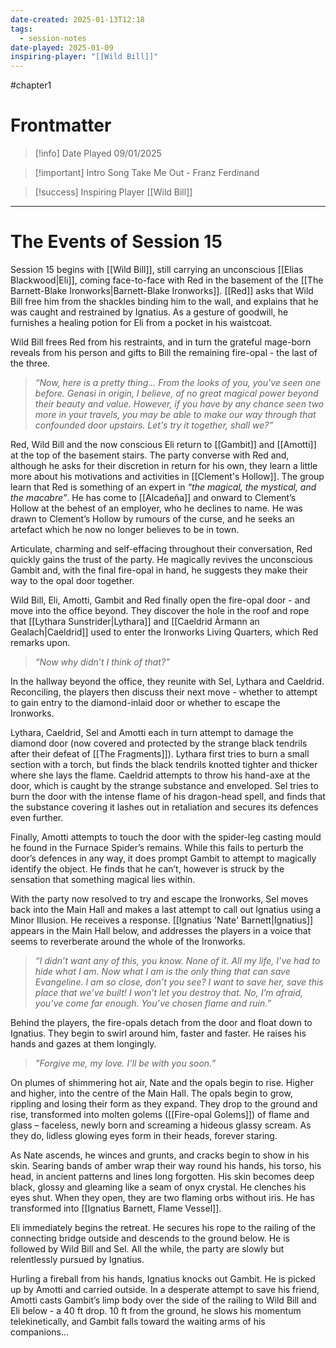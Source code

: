 ```yaml
---
date-created: 2025-01-13T12:18
tags:
  - session-notes
date-played: 2025-01-09
inspiring-player: "[[Wild Bill]]"
---
```


#chapter1 
# Frontmatter

> [!info] Date Played
> 09/01/2025

> [!important] Intro Song
> Take Me Out - Franz Ferdinand

> [!success] Inspiring Player
> [[Wild Bill]]

---
# The Events of Session 15

Session 15 begins with [[Wild Bill]], still carrying an unconscious [[Elias Blackwood|Eli]], coming face-to-face with Red in the basement of the [[The Barnett-Blake Ironworks|Barnett-Blake Ironworks]]. [[Red]] asks that Wild Bill free him from the shackles binding him to the wall, and explains that he was caught and restrained by Ignatius. As a gesture of goodwill, he furnishes a healing potion for Eli from a pocket in his waistcoat.

Wild Bill frees Red from his restraints, and in turn the grateful mage-born reveals from his person and gifts to Bill the remaining fire-opal - the last of the three.

> *“Now, here is a pretty thing… From the looks of you, you've seen one before. Genasi in origin, I believe, of no great magical power beyond their beauty and value. However, if you have by any chance seen two more in your travels, you may be able to make our way through that confounded door upstairs. Let's try it together, shall we?”*

Red, Wild Bill and the now conscious Eli return to [[Gambit]] and [[Amotti]] at the top of the basement stairs. The party converse with Red and, although he asks for their discretion in return for his own, they learn a little more about his motivations and activities in [[Clement's Hollow]]. The group learn that Red is something of an expert in *“the magical, the mystical, and the macabre”*. He has come to [[Alcadeña]] and onward to Clement’s Hollow at the behest of an employer, who he declines to name. He was drawn to Clement’s Hollow by rumours of the curse, and he seeks an artefact which he now no longer believes to be in town.

Articulate, charming and self-effacing throughout their conversation, Red quickly gains the trust of the party. He magically revives the unconscious Gambit and, with the final fire-opal in hand, he suggests they make their way to the opal door together.

Wild Bill, Eli, Amotti, Gambit and Red finally open the fire-opal door - and move into the office beyond. They discover the hole in the roof and rope that [[Lythara Sunstrider|Lythara]] and [[Caeldrid Àrmann an Gealach|Caeldrid]] used to enter the Ironworks Living Quarters, which Red remarks upon.

> *“Now why didn’t I think of that?”*

In the hallway beyond the office, they reunite with Sel, Lythara and Caeldrid. Reconciling, the players then discuss their next move - whether to attempt to gain entry to the diamond-inlaid door or whether to escape the Ironworks.

Lythara, Caeldrid, Sel and Amotti each in turn attempt to damage the diamond door (now covered and protected by the strange black tendrils after their defeat of [[The Fragments]]). Lythara first tries to burn a small section with a torch, but finds the black tendrils knotted tighter and thicker where she lays the flame. Caeldrid attempts to throw his hand-axe at the door, which is caught by the strange substance and enveloped. Sel tries to burn the door with the intense flame of his dragon-head spell, and finds that the substance covering it lashes out in retaliation and secures its defences even further.

Finally, Amotti attempts to touch the door with the spider-leg casting mould he found in the Furnace Spider’s remains. While this fails to perturb the door’s defences in any way, it does prompt Gambit to attempt to magically identify the object. He finds that he can’t, however is struck by the sensation that something magical lies within.

With the party now resolved to try and escape the Ironworks, Sel moves back into the Main Hall and makes a last attempt to call out Ignatius using a Minor Illusion. He receives a response. [[Ignatius 'Nate' Barnett|Ignatius]] appears in the Main Hall below, and addresses the players in a voice that seems to reverberate around the whole of the Ironworks.

> *“I didn’t want any of this, you know. None of it. All my life, I’ve had to hide what I am. Now what I am is the only thing that can save Evangeline. I am so close, don’t you see? I want to save her, save this place that we’ve built! I won’t let you destroy that. No, I’m afraid, you’ve come far enough. You’ve chosen flame and ruin.”*

Behind the players, the fire-opals detach from the door and float down to Ignatius. They begin to swirl around him, faster and faster. He raises his hands and gazes at them longingly.

> *”Forgive me, my love. I’ll be with you soon.”*

On plumes of shimmering hot air, Nate and the opals begin to rise. Higher and higher, into the centre of the Main Hall. The opals begin to grow, rippling and losing their form as they expand. They drop to the ground and rise, transformed into molten golems ([[Fire-opal Golems]]) of flame and glass – faceless, newly born and screaming a hideous glassy scream. As they do, lidless glowing eyes form in their heads, forever staring.

As Nate ascends, he winces and grunts, and cracks begin to show in his skin. Searing bands of amber wrap their way round his hands, his torso, his head, in ancient patterns and lines long forgotten. His skin becomes deep black, glossy and gleaming like a seam of onyx crystal. He clenches his eyes shut. When they open, they are two flaming orbs without iris. He has transformed into [[Ignatius Barnett, Flame Vessel]].

Eli immediately begins the retreat. He secures his rope to the railing of the connecting bridge outside and descends to the ground below. He is followed by Wild Bill and Sel. All the while, the party are slowly but relentlessly pursued by Ignatius.

Hurling a fireball from his hands, Ignatius knocks out Gambit. He is picked up by Amotti and carried outside. In a desperate attempt to save his friend, Amotti casts Gambit’s limp body over the side of the railing to Wild Bill and Eli below - a 40 ft drop. 10 ft from the ground, he slows his momentum telekinetically, and Gambit falls toward the waiting arms of his companions…